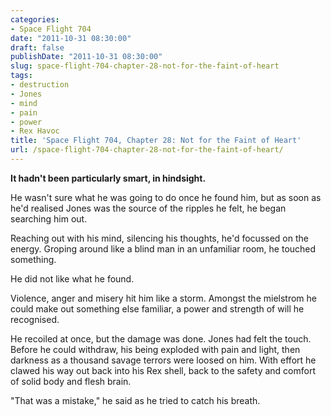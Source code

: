 ```yaml
---
categories:
- Space Flight 704
date: "2011-10-31 08:30:00"
draft: false
publishDate: "2011-10-31 08:30:00"
slug: space-flight-704-chapter-28-not-for-the-faint-of-heart
tags:
- destruction
- Jones
- mind
- pain
- power
- Rex Havoc
title: 'Space Flight 704, Chapter 28: Not for the Faint of Heart'
url: /space-flight-704-chapter-28-not-for-the-faint-of-heart/
---
```

**It hadn't been particularly smart, in hindsight.**

He wasn't sure what he was going to do once he found him, but as soon as
he'd realised Jones was the source of the ripples he felt, he began
searching him out.

Reaching out with his mind, silencing his thoughts, he'd focussed on the
energy. Groping around like a blind man in an unfamiliar room, he
touched something.

He did not like what he found.

Violence, anger and misery hit him like a storm. Amongst the mielstrom
he could make out something else familiar, a power and strength of will
he recognised.

He recoiled at once, but the damage was done. Jones had felt the touch.
Before he could withdraw, his being exploded with pain and light, then
darkness as a thousand savage terrors were loosed on him. With effort he
clawed his way out back into his Rex shell, back to the safety and
comfort of solid body and flesh brain.

"That was a mistake," he said as he tried to catch his breath.
